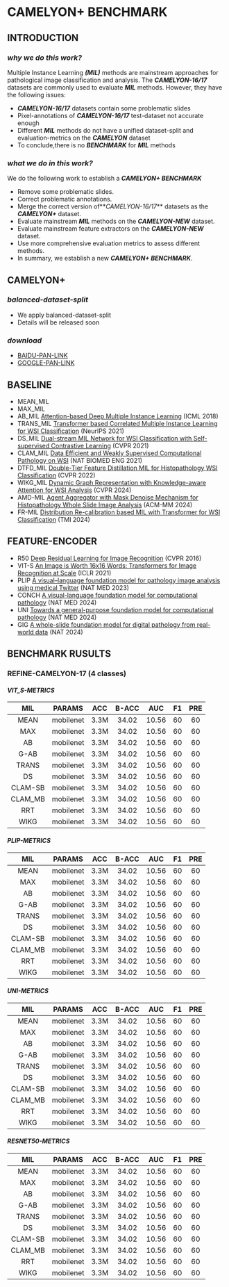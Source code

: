 # CAMELYON+ BENCHMARK
## INTRODUCTION
### *why we do this work?*
Multiple Instance Learning **_(MIL)_** methods are mainstream approaches for pathological image classification and analysis.
The ***CAMELYON-16/17*** datasets are commonly used to evaluate ***MIL*** methods. 
However, they have the following issues:
* **_CAMELYON-16/17_** datasets contain some problematic slides
* Pixel-annotations of **_CAMELYON-16/17_** test-dataset not accurate enough
* Different **_MIL_** methods do not have a unified dataset-split and evaluation-metrics on the ***CAMELYON*** dataset
* To conclude,there is no ***BENCHMARK*** for ***MIL*** methods
### *what we do in this work?*
We do the following work to establish a ***CAMELYON+ BENCHMARK***
* Remove some problematic slides.
* Correct problematic annotations.
* Merge the correct version of**_CAMELYON-16/17_** datasets as the **_CAMELYON+_** dataset.
* Evaluate mainstream ***MIL*** methods on the **_CAMELYON-NEW_** dataset.
* Evaluate mainstream feature extractors on the **_CAMELYON-NEW_** dataset.
* Use more comprehensive evaluation metrics to assess different methods.
* In summary, we establish a new **_CAMELYON+ BENCHMARK_**.

## CAMELYON+
### *balanced-dataset-split* 
* We apply balanced-dataset-split
* Details will be released soon
### *download*
* [BAIDU-PAN-LINK](https://github.com/lingxitong/CAMELYON_BENCHMARK/edit/main/README.md)
* [GOOGLE-PAN-LINK](https://github.com/lingxitong/CAMELYON_BENCHMARK/edit/main/README.md)
## BASELINE
* MEAN_MIL
* MAX_MIL
* AB_MIL [Attention-based Deep Multiple Instance Learning](https://arxiv.org/abs/1802.04712) (ICML 2018)
* TRANS_MIL [Transformer based Correlated Multiple Instance Learning for WSI Classification](https://arxiv.org/abs/2106.00908) (NeurIPS 2021)
* DS_MIL [Dual-stream MIL Network for WSI Classification with Self-supervised Contrastive Learning](https://arxiv.org/abs/2011.08939) (CVPR 2021)
* CLAM_MIL [Data Efficient and Weakly Supervised Computational Pathology on WSI](https://arxiv.org/abs/2004.09666) (NAT BIOMED ENG 2021)
* DTFD_MIL [Double-Tier Feature Distillation MIL for Histopathology WSI Classification](https://arxiv.org/abs/2203.12081) (CVPR 2022)
* WIKG_MIL [Dynamic Graph Representation with Knowledge-aware Attention for WSI Analysis](https://arxiv.org/abs/2403.07719) (CVPR 2024)
* AMD-MIL [Agent Aggregator with Mask Denoise Mechanism for Histopathology Whole Slide Image Analysis](https://dl.acm.org/doi/abs/10.1145/3664647.368142) (ACM-MM 2024)
* FR-MIL [Distribution Re-calibration based MIL with Transformer for WSI Classification](https://ieeexplore.ieee.org/abstract/document/10640165) (TMI 2024)


## FEATURE-ENCODER
* R50 [Deep Residual Learning for Image Recognition](https://openaccess.thecvf.com/content_cvpr_2016/html/He_Deep_Residual_Learning_CVPR_2016_paper.html) (CVPR 2016)
* VIT-S [An Image is Worth 16x16 Words: Transformers for Image Recognition at Scale](https://arxiv.org/pdf/2010.11929) (ICLR 2021)
* PLIP [A visual–language foundation model for pathology image analysis using medical Twitter](https://www.nature.com/articles/s41591-023-02504-3) (NAT MED 2023)
* CONCH [A visual-language foundation model for computational pathology](https://www.nature.com/articles/s41591-024-02856-4) (NAT MED 2024)
* UNI [Towards a general-purpose foundation model for computational pathology](https://www.nature.com/articles/s41591-024-02857-3) (NAT MED 2024)
* GIG [A whole-slide foundation model for digital pathology from real-world data](https://www.nature.com/articles/s41586-024-07441-w) (NAT 2024)

## BENCHMARK RUSULTS
### REFINE-CAMELYON-17 (4 classes)
#### *VIT_S-METRICS*

|MIL|PARAMS|ACC|B-ACC|AUC|F1|PRE|
|:-----:|:-----:|:----:|:------:|:------:|:-------------:|:--------------:|
|MEAN|mobilenet|3.3M|34.02|10.56|60|60|
|MAX|mobilenet|3.3M|34.02|10.56|60|60|
|AB|mobilenet|3.3M|34.02|10.56|60|60|
|G-AB|mobilenet|3.3M|34.02|10.56|60|60|
|TRANS|mobilenet|3.3M|34.02|10.56|60|60|
|DS|mobilenet|3.3M|34.02|10.56|60|60|
|CLAM-SB|mobilenet|3.3M|34.02|10.56|60|60|
|CLAM_MB|mobilenet|3.3M|34.02|10.56|60|60|
|RRT|mobilenet|3.3M|34.02|10.56|60|60|
|WIKG|mobilenet|3.3M|34.02|10.56|60|60|

#### *PLIP-METRICS*

|MIL|PARAMS|ACC|B-ACC|AUC|F1|PRE|
|:-----:|:-----:|:----:|:------:|:------:|:-------------:|:--------------:|
|MEAN|mobilenet|3.3M|34.02|10.56|60|60|
|MAX|mobilenet|3.3M|34.02|10.56|60|60|
|AB|mobilenet|3.3M|34.02|10.56|60|60|
|G-AB|mobilenet|3.3M|34.02|10.56|60|60|
|TRANS|mobilenet|3.3M|34.02|10.56|60|60|
|DS|mobilenet|3.3M|34.02|10.56|60|60|
|CLAM-SB|mobilenet|3.3M|34.02|10.56|60|60|
|CLAM_MB|mobilenet|3.3M|34.02|10.56|60|60|
|RRT|mobilenet|3.3M|34.02|10.56|60|60|
|WIKG|mobilenet|3.3M|34.02|10.56|60|60|

#### *UNI-METRICS*

|MIL|PARAMS|ACC|B-ACC|AUC|F1|PRE|
|:-----:|:-----:|:----:|:------:|:------:|:-------------:|:--------------:|
|MEAN|mobilenet|3.3M|34.02|10.56|60|60|
|MAX|mobilenet|3.3M|34.02|10.56|60|60|
|AB|mobilenet|3.3M|34.02|10.56|60|60|
|G-AB|mobilenet|3.3M|34.02|10.56|60|60|
|TRANS|mobilenet|3.3M|34.02|10.56|60|60|
|DS|mobilenet|3.3M|34.02|10.56|60|60|
|CLAM-SB|mobilenet|3.3M|34.02|10.56|60|60|
|CLAM_MB|mobilenet|3.3M|34.02|10.56|60|60|
|RRT|mobilenet|3.3M|34.02|10.56|60|60|
|WIKG|mobilenet|3.3M|34.02|10.56|60|60|


#### *RESNET50-METRICS*

|MIL|PARAMS|ACC|B-ACC|AUC|F1|PRE|
|:-----:|:-----:|:----:|:------:|:------:|:-------------:|:--------------:|
|MEAN|mobilenet|3.3M|34.02|10.56|60|60|
|MAX|mobilenet|3.3M|34.02|10.56|60|60|
|AB|mobilenet|3.3M|34.02|10.56|60|60|
|G-AB|mobilenet|3.3M|34.02|10.56|60|60|
|TRANS|mobilenet|3.3M|34.02|10.56|60|60|
|DS|mobilenet|3.3M|34.02|10.56|60|60|
|CLAM-SB|mobilenet|3.3M|34.02|10.56|60|60|
|CLAM_MB|mobilenet|3.3M|34.02|10.56|60|60|
|RRT|mobilenet|3.3M|34.02|10.56|60|60|
|WIKG|mobilenet|3.3M|34.02|10.56|60|60|
